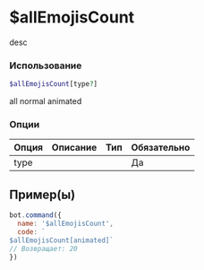# $allEmojisCount
desc
### Использование
```php
$allEmojisCount[type?]
```

all
normal
animated

### Опции

| Опция | Описание | Тип | Обязательно |
|--------|-------------|------|----------|
| type |  |  | Да |  
## Пример(ы)

```javascript
bot.command({
  name: '$allEmojisCount',
  code: `
$allEmojisCount[animated]`
// Возвращает: 20
})
```